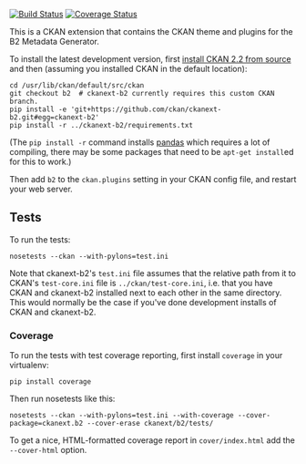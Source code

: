 [![Build Status](https://travis-ci.org/ckan/ckanext-b2.png?branch=travis)](https://travis-ci.org/ckan/ckanext-b2) [![Coverage Status](https://coveralls.io/repos/ckan/ckanext-b2/badge.png?branch=coveralls)](https://coveralls.io/r/ckan/ckanext-b2?branch=coveralls)

This is a CKAN extension that contains the CKAN theme and plugins for the B2
Metadata Generator.

To install the latest development version, first
[install CKAN 2.2 from source](http://docs.ckan.org/en/latest/maintaining/installing/install-from-source.html)
and then (assuming you installed CKAN in the default location):

    cd /usr/lib/ckan/default/src/ckan
    git checkout b2  # ckanext-b2 currently requires this custom CKAN branch.
    pip install -e 'git+https://github.com/ckan/ckanext-b2.git#egg=ckanext-b2'
    pip install -r ../ckanext-b2/requirements.txt

(The `pip install -r` command installs [pandas](http://pandas.pydata.org/)
which requires a lot of compiling, there may be some packages that need to be
`apt-get install`ed for this to work.)

Then add `b2` to the `ckan.plugins` setting in your CKAN config file, and
restart your web server.


Tests
-----

To run the tests:

    nosetests --ckan --with-pylons=test.ini

Note that ckanext-b2's `test.ini` file assumes that the relative path from it
to CKAN's `test-core.ini` file is `../ckan/test-core.ini`, i.e. that you have
CKAN and ckanext-b2 installed next to each other in the same directory. This
would normally be the case if you've done development installs of CKAN and
ckanext-b2.


### Coverage

To run the tests with test coverage reporting, first install `coverage` in your
virtualenv:

    pip install coverage

Then run nosetests like this:

    nosetests --ckan --with-pylons=test.ini --with-coverage --cover-package=ckanext.b2 --cover-erase ckanext/b2/tests/

To get a nice, HTML-formatted coverage report in `cover/index.html` add the
`--cover-html` option.
